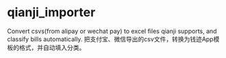 # qianji_importer
Convert csvs(from alipay or wechat pay) to excel files qianji supports, and classify bills automatically.
把支付宝、微信导出的csv文件，转换为钱迹App模板的格式，并自动填入分类。

